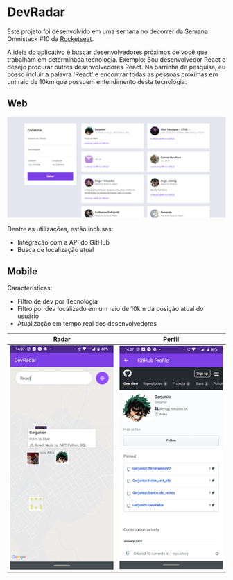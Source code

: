 # DevRadar
Este projeto foi desenvolvido em uma semana no decorrer da Semana Omnistack #10 da [Rocketseat](https://rocketseat.com.br/). 

A ideia do aplicativo é buscar desenvolvedores próximos de você que trabalham em determinada tecnologia.
Exemplo: Sou desenvolvedor React e desejo procurar outros desenvolvedores React. Na barrinha de pesquisa, eu posso incluir a palavra 'React' e encontrar todas as pessoas próximas em um raio de 10km que possuem entendimento desta tecnologia.

## Web

![Front-end Web](/images/web.png "Front-end Web do DevRadar")

Dentre as utilizações, estão inclusas: 

* Integração com a API do GitHub
* Busca de localização atual

## Mobile

Características: 

* Filtro de dev por Tecnologia
* Filtro por dev localizado em um raio de 10km da posição atual do usuário
* Atualização em tempo real dos desenvolvedores

| Radar | Perfil |
|:-----:|:------:|
|![Mobile tecnologias do dev](/images/mobile-techs.png "Mobile tecnologias do dev")|![Mobile perfil no GitHub](/images/mobile-profile.png "Mobile perfil no GitHub")|





